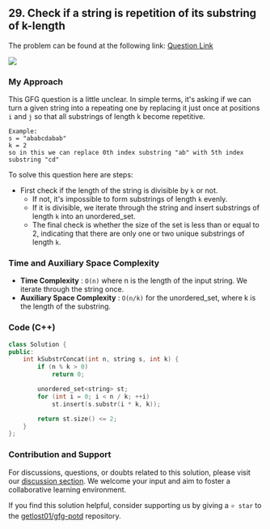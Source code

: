 ## 29. Check if a string is repetition of its substring of k-length
The problem can be found at the following link: [Question Link](https://www.geeksforgeeks.org/problems/check-if-a-string-is-repetition-of-its-substring-of-k-length3302/1)

![](https://badgen.net/badge/Level/Medium/yellow)

### My Approach
This GFG question is a little unclear. In simple terms, it's asking if we can turn a given string into a repeating one by replacing it just once at positions `i` and `j` so that all substrings of length k become repetitive.
```
Example:
s = "ababcdabab"
k = 2
so in this we can replace 0th index substring "ab" with 5th index substring "cd"
```

To solve this question here are steps:
- First check if the length of the string is divisible by `k` or not. 
	- If not, it's impossible to form substrings of length `k` evenly. 
	- If it is divisible, we iterate through the string and insert substrings of length `k` into an unordered_set. 
	- The final check is whether the size of the set is less than or equal to 2, indicating that there are only one or two unique substrings of length `k`.

### Time and Auxiliary Space Complexity

- **Time Complexity** : `O(n)` where n is the length of the input string. We iterate through the string once.
- **Auxiliary Space Complexity** : `O(n/k)` for the unordered_set, where k is the length of the substring.

### Code (C++)
```cpp
class Solution {
public:
    int kSubstrConcat(int n, string s, int k) {
        if (n % k > 0)
            return 0;

        unordered_set<string> st;
        for (int i = 0; i < n / k; ++i)
            st.insert(s.substr(i * k, k));

        return st.size() <= 2;
    }
};
```

### Contribution and Support

For discussions, questions, or doubts related to this solution, please visit our [discussion section](https://github.com/getlost01/gfg-potd/discussions). We welcome your input and aim to foster a collaborative learning environment.

If you find this solution helpful, consider supporting us by giving a `⭐ star` to the [getlost01/gfg-potd](https://github.com/getlost01/gfg-potd) repository.
